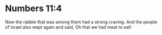 # Numbers 11:4

Now the rabble that was among them had a strong craving. And the people of Israel also wept again and said, Oh that we had meat to eat!
